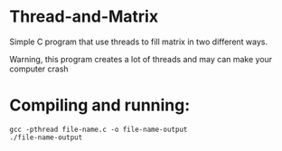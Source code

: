 # Thread-and-Matrix
Simple C program that use threads to fill matrix in two different ways.

Warning, this program creates a lot of threads and may can make your computer crash

# Compiling and running:
```
gcc -pthread file-name.c -o file-name-output
./file-name-output
```
